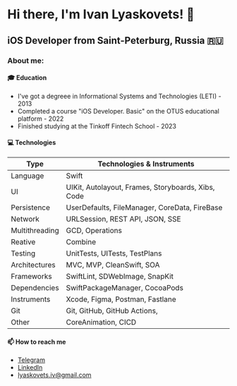 # Hi there, I'm Ivan Lyaskovets! 👋
## iOS Developer from Saint-Peterburg, Russia 🇷🇺

### About me:

#### 🎓 Education
- I've got a degreee in Informational Systems and Technologies (LETI) - 2013
- Completed a course "iOS Developer. Basic" on the OTUS educational platform - 2022
- Finished studying at the Tinkoff Fintech School - 2023

#### 💻 Technologies

| Type           | Technologies & Instruments                         |
|----------------|----------------------------------------------------|
| Language       | Swift                                              |
| UI             | UIKit, Autolayout, Frames, Storyboards, Xibs, Code |
| Persistence    | UserDefaults, FileManager, CoreData, FireBase      |
| Network        | URLSession, REST API, JSON, SSE                    |
| Multithreading | GCD, Operations                                    |
| Reative        | Combine                                            |
| Testing        | UnitTests, UITests, TestPlans                      |
| Architectures  | MVC, MVP, CleanSwift, SOA                          |
| Frameworks     | SwiftLint, SDWebImage, SnapKit                     |
| Dependencies   | SwiftPackageManager, CocoaPods                     |
| Instruments    | Xcode, Figma, Postman, Fastlane                    |
| Git            | Git, GitHub, GitHub Actions,                       |
| Other          | CoreAnimation, CICD                                |

#### 📫 How to reach me 
- [Telegram](https://t.me/lyaskovetsiv)
- [LinkedIn](https://www.linkedin.com/in/lyaskovets-ivan)
- lyaskovets.iv@gmail.com
